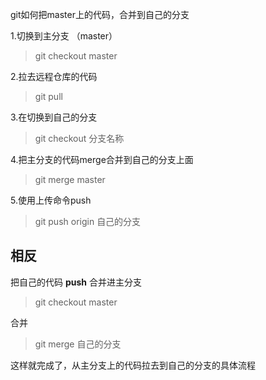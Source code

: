 git如何把master上的代码，合并到自己的分支

1.切换到主分支 （master）

> git checkout master

2.拉去远程仓库的代码

> git pull

3.在切换到自己的分支

> git checkout 分支名称

4.把主分支的代码merge合并到自己的分支上面

> git merge master

5.使用上传命令push

> git push origin 自己的分支

## 相反

把自己的代码 **push** 合并进主分支

> git checkout master

合并

> git merge 自己的分支

这样就完成了，从主分支上的代码拉去到自己的分支的具体流程
